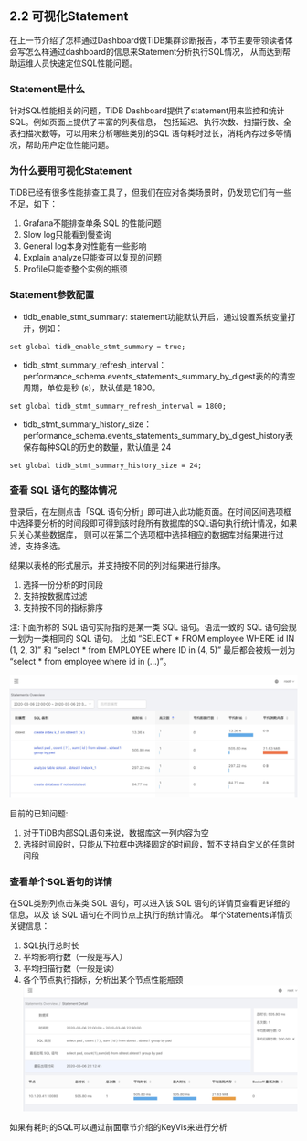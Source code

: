## 2.2 可视化Statement


在上一节介绍了怎样通过Dashboard做TiDB集群诊断报告，本节主要带领读者体会写怎么样通过dashboard的信息来Statement分析执行SQL情况，
从而达到帮助运维人员快速定位SQL性能问题。

### Statement是什么
针对SQL性能相关的问题，TiDB Dashboard提供了statement用来监控和统计SQL。例如页面上提供了丰富的列表信息，
包括延迟、执行次数、扫描行数、全表扫描次数等，可以用来分析哪些类别的SQL 语句耗时过长，消耗内存过多等情况，帮助用户定位性能问题。

### 为什么要用可视化Statement
TiDB已经有很多性能排查工具了，但我们在应对各类场景时，仍发现它们有一些不足，如下：
1. Grafana不能排查单条 SQL 的性能问题
2. Slow log只能看到慢查询
3. General log本身对性能有一些影响
4. Explain analyze只能查可以复现的问题
5. Profile只能查整个实例的瓶颈


### Statement参数配置

* tidb_enable_stmt_summary: statement功能默认开启，通过设置系统变量打开，例如：
```
set global tidb_enable_stmt_summary = true;
```
* tidb_stmt_summary_refresh_interval：performance_schema.events_statements_summary_by_digest表的的清空周期，单位是秒 (s)，默认值是 1800。
```
set global tidb_stmt_summary_refresh_interval = 1800;
```
* tidb_stmt_summary_history_size：performance_schema.events_statements_summary_by_digest_history表保存每种SQL的历史的数量，默认值是 24

```
set global tidb_stmt_summary_history_size = 24;
```


### 查看 SQL 语句的整体情况
登录后，在左侧点击「SQL 语句分析」即可进入此功能页面。在时间区间选项框中选择要分析的时间段即可得到该时段所有数据库的SQL语句执行统计情况，如果只关心某些数据库， 
则可以在第二个选项框中选择相应的数据库对结果进行过滤，支持多选。

结果以表格的形式展示，并支持按不同的列对结果进行排序。
1. 选择一份分析的时间段
2. 支持按数据库过滤
3. 支持按不同的指标排序

注:下面所称的 SQL 语句实际指的是某一类 SQL 语句。语法一致的 SQL 语句会规一划为一类相同的 SQL 语句。
比如 “SELECT * FROM employee WHERE id IN (1, 2, 3)” 和 “select * from EMPLOYEE where ID in (4, 5)” 最后都会被规一划为 “select * from employee where id in (...)”。

![1.png](/res/session3/chapter3/slow-query-table/1.jpg)

目前的已知问题:
1. 对于TiDB内部SQL语句来说，数据库这一列内容为空
2. 选择时间段时，只能从下拉框中选择固定的时间段，暂不支持自定义的任意时间段


### 查看单个SQL语句的详情
在SQL类别列点击某类 SQL 语句，可以进入该 SQL 语句的详情页查看更详细的信息，以及 该 SQL 语句在不同节点上执行的统计情况。
单个Statements详情页关键信息：

1. SQL执行总时长
2. 平均影响行数（一般是写入）
3. 平均扫描行数（一般是读）
4. 各个节点执行指标，分析出某个节点性能瓶颈
![2.png](/res/session3/chapter3/slow-query-table/2.jpg)

如果有耗时的SQL可以通过前面章节介绍的KeyVis来进行分析


